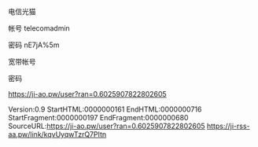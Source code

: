 电信光猫  

帐号     telecomadmin

密码  nE7jA%5m





宽带帐号

密码    



https://ji-ao.pw/user?ran=0.6025907822802605

Version:0.9 StartHTML:0000000161 EndHTML:0000000716 StartFragment:0000000197 EndFragment:0000000680 SourceURL:https://ji-ao.pw/user?ran=0.6025907822802605  https://ji-rss-aa.pw/link/kqvUyqwTzrQ7PItn